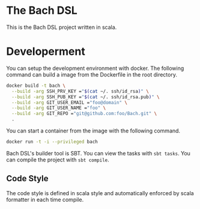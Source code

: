 # The Bach DSL

This is the Bach DSL project written in scala.

# Developerment

You can setup the development environment with docker. The following command can build a image from the Dockerfile in the root directory.

```sh
docker build -t bach \
  --build -arg SSH_PRV_KEY ="$(cat ~/. ssh/id_rsa)" \
  --build -arg SSH_PUB_KEY ="$(cat ~/. ssh/id_rsa.pub)" \
  --build -arg GIT_USER_EMAIL ="foo@domain" \
  --build -arg GIT_USER_NAME ="foo" \
  --build -arg GIT_REPO ="git@github.com:foo/Bach.git" \
  .
```

You can start a container from the image with the following command.

```sh
docker run -t -i --privileged bach 
```

Bach DSL's builder tool is SBT. You can view the tasks with `sbt tasks`. You
can compile the project with `sbt compile`.

## Code Style

The code style is defined in scala style and automatically enforced by scala
formatter in each time compile.
